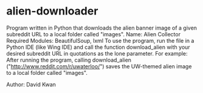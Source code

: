 alien-downloader
================

Program written in Python that downloads the alien banner image of a given 
subreddit URL to a local folder called "images". 
Name: Alien Collector
Required Modules: BeautifulSoup, lxml
To use the program, run the file in a Python IDE (like Wing IDE) and call the
function download_alien with your desired subreddit URL in quotations as
the lone parameter. For example:
After running the program, calling 
download_alien ("http://www.reddit.com/r/uwaterloo/") 
saves the UW-themed alien image to a local folder called "images".

Author: David Kwan
